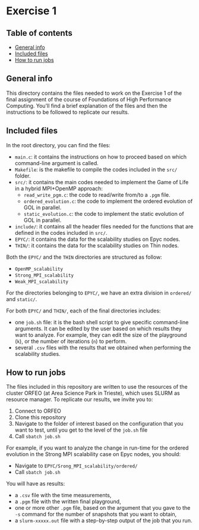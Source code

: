 
# Exercise 1

## Table of contents
* [General info](#general-info)
* [Included files](#included-files)
* [How to run jobs](#how-to-run-jobs)

## General info
This directory contains the files needed to work on the Exercise 1 of the final assignment of the course of Foundations of High Performance Computing. You'll find a brief explanation of the files and then the instructions to be followed to replicate our results.

## Included files
In the root directory, you can find the files:
* `main.c`: it contains the instructions on how to proceed based on which command-line argument is called.
* `Makefile`: is the makefile to compile the codes included in the `src/` folder.
* `src/`: it contains the main codes needed to implement the Game of Life in a hybrid MPI+OpenMP approach:
  * `read_write_pgm.c`: the code to read/write from/to a `.pgm` file.
  * `ordered_evolution.c`: the code to implement the ordered evolution of GOL in parallel.
  * `static_evolution.c`: the code to implement the static evolution of GOL in parallel.
* `include/`: it contains all the header files needed for the functions that are defined in the codes included in `src/`.
* `EPYC/`: it contains the data for the scalability studies on Epyc nodes.
* `THIN/`: it contains the data for the scalability studies on Thin nodes.

Both the `EPYC/` and the `THIN` directories are structured as follow:
* `OpenMP_scalability`
* `Strong_MPI_scalability`
* `Weak_MPI_scalability`

For the directories belonging to `EPYC/`, we have an extra division in `ordered/` and `static/`.

For both `EPYC/` and `THIN/`, each of the final directories includes:
* one `job.sh` file: it is the bash shell script to give specific command-line arguments. It can be edited by the user based on which results they want to analyze. For example, they can edit the size of the playground (`k`), or the number of iterations (`n`) to perform.
* several `.csv` files with the results that we obtained when performing the scalability studies.


## How to run jobs
The files included in this repository are written to use the resources of the cluster ORFEO (at Area Science Park in Trieste), which uses SLURM as resource manager.
To replicate our results, we invite you to:
1. Connect to ORFEO
2. Clone this repository
3. Navigate to the folder of interest based on the configuration that you want to test, until you get to the level of the `job.sh` file
4. Call `sbatch job.sh`

For example, if you want to analyze the change in run-time for the ordered evolution in the Strong MPI scalability case on Epyc nodes, you should:
* Navigate to `EPYC/Srong_MPI_scalability/ordered/`
* Call `sbatch job.sh`

You will have as results:
* a `.csv` file with the time measurements,
* a `.pgm` file with the written final playground,
* one or more other `.pgm` file, based on the argument that you gave to the `-s` command for the number of snapshots that you want to obtain,
* a `slurm-xxxxx.out` file with a step-by-step output of the job that you run.
